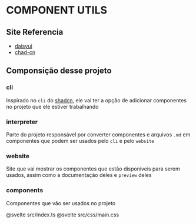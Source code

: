 # COMPONENT UTILS

## Site Referencia

- [daisyui](https://daisyui.com/components/link/)
- [chad-cn](https://ui.shadcn.com/docs/components/button)

## Componsição desse projeto

### cli

Inspirado no `cli` do [shadcn](https://ui.shadcn.com), ele vai ter a opção de adicionar componentes no projeto que ele estiver trabalhando

### interpreter

Parte do projeto responsável por converter componentes e arquivos `.md` em componentes que podem ser usados pelo `cli` e pelo `website`

### website

Site que vai mostrar os componentes que estão disponíveis para serem usados, assim como a documentação deles e `preview` deles

### components

Componentes que vão ser usados no projeto

@svelte src/index.ts
@svelte src/css/main.css
